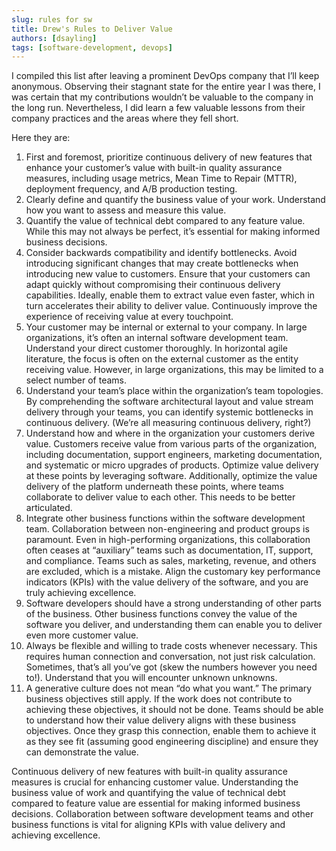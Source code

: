 ```yaml
---
slug: rules for sw
title: Drew's Rules to Deliver Value
authors: [dsayling]
tags: [software-development, devops]
---
```


I compiled this list after leaving a prominent DevOps company that I’ll keep anonymous. Observing their stagnant state for the entire year I was there, I was certain that my contributions wouldn’t be valuable to the company in the long run. Nevertheless, I did learn a few valuable lessons from their company practices and the areas where they fell short.

<!--truncate-->

Here they are:

1. First and foremost, prioritize continuous delivery of new features that enhance your customer’s value with built-in quality assurance measures, including usage metrics, Mean Time to Repair (MTTR), deployment frequency, and A/B production testing.
2. Clearly define and quantify the business value of your work. Understand how you want to assess and measure this value.
3. Quantify the value of technical debt compared to any feature value. While this may not always be perfect, it’s essential for making informed business decisions.
4. Consider backwards compatibility and identify bottlenecks. Avoid introducing significant changes that may create bottlenecks when introducing new value to customers. Ensure that your customers can adapt quickly without compromising their continuous delivery capabilities. Ideally, enable them to extract value even faster, which in turn accelerates their ability to deliver value. Continuously improve the experience of receiving value at every touchpoint.
5. Your customer may be internal or external to your company. In large organizations, it’s often an internal software development team. Understand your direct customer thoroughly. In horizontal agile literature, the focus is often on the external customer as the entity receiving value. However, in large organizations, this may be limited to a select number of teams.
6. Understand your team’s place within the organization’s team topologies. By comprehending the software architectural layout and value stream delivery through your teams, you can identify systemic bottlenecks in continuous delivery. (We’re all measuring continuous delivery, right?)
7. Understand how and where in the organization your customers derive value. Customers receive value from various parts of the organization, including documentation, support engineers, marketing documentation, and systematic or micro upgrades of products. Optimize value delivery at these points by leveraging software. Additionally, optimize the value delivery of the platform underneath these points, where teams collaborate to deliver value to each other. This needs to be better articulated.
8. Integrate other business functions within the software development team. Collaboration between non-engineering and product groups is paramount. Even in high-performing organizations, this collaboration often ceases at “auxiliary” teams such as documentation, IT, support, and compliance. Teams such as sales, marketing, revenue, and others are excluded, which is a mistake. Align the customary key performance indicators (KPIs) with the value delivery of the software, and you are truly achieving excellence.
9. Software developers should have a strong understanding of other parts of the business. Other business functions convey the value of the software you deliver, and understanding them can enable you to deliver even more customer value.
10. Always be flexible and willing to trade costs whenever necessary. This requires human connection and conversation, not just risk calculation. Sometimes, that’s all you’ve got (skew the numbers however you need to!). Understand that you will encounter unknown unknowns.
11. A generative culture does not mean “do what you want.” The primary business objectives still apply. If the work does not contribute to achieving these objectives, it should not be done. Teams should be able to understand how their value delivery aligns with these business objectives. Once they grasp this connection, enable them to achieve it as they see fit (assuming good engineering discipline) and ensure they can demonstrate the value.

Continuous delivery of new features with built-in quality assurance measures is crucial for enhancing customer value. Understanding the business value of work and quantifying the value of technical debt compared to feature value are essential for making informed business decisions. Collaboration between software development teams and other business functions is vital for aligning KPIs with value delivery and achieving excellence.
